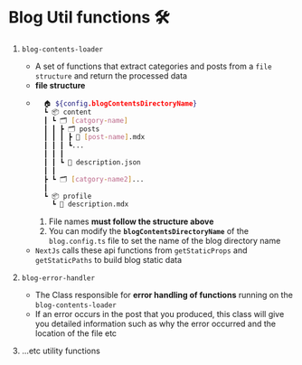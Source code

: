 # Blog Util functions 🛠

1. `blog-contents-loader`

    - A set of functions that extract categories and posts from a `file structure` and return the processed data
    - **file structure**
    - ```bash
        🏠 ${config.blogContentsDirectoryName}
        ┗ 📦 content
        ┃ ┗ 🗂 [catgory-name]
        ┃ ┃ ┣ 🗂 posts
        ┃ ┃ ┃ ┣ 📔 [post-name].mdx
        ┃ ┃ ┃ ┗...
        ┃ ┃ ┃
        ┃ ┃ ┗ 📔 description.json
        ┃ ┃
        ┣ ┗ 🗂 [catgory-name2]...
        ┃
        ┗ 📦 profile
          ┗ 📔 description.mdx
      ```
        1. File names **must follow the structure above**
        2. You can modify the **`blogContentsDirectoryName`** of the `blog.config.ts` file to set the name of the blog directory name
    - `NextJs` calls these api functions from `getStaticProps` and `getStaticPaths` to build blog static data

2. `blog-error-handler`

    - The Class responsible for **error handling of functions** running on the `blog-contents-loader`
    - If an error occurs in the post that you produced, this class will give you detailed information such as why the error occurred and the location of the file etc

3. ...etc utility functions
